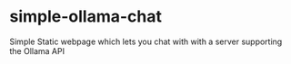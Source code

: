 # simple-ollama-chat
Simple Static webpage which lets you chat with with a server supporting the Ollama API
